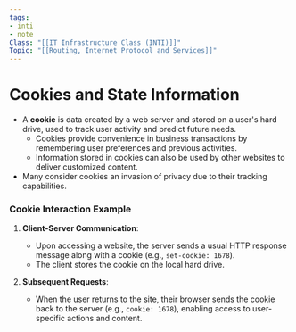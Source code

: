 ```yaml
---
tags: 
- inti
- note
Class: "[[IT Infrastructure Class (INTI)]]"
Topic: "[[Routing, Internet Protocol and Services]]"
---
```


# Cookies and State Information

- A **cookie** is data created by a web server and stored on a user's hard drive, used to track user activity and predict future needs.
  - Cookies provide convenience in business transactions by remembering user preferences and previous activities.
  - Information stored in cookies can also be used by other websites to deliver customized content.
- Many consider cookies an invasion of privacy due to their tracking capabilities.

### Cookie Interaction Example

1. **Client-Server Communication**: 
   - Upon accessing a website, the server sends a usual HTTP response message along with a cookie (e.g., `set-cookie: 1678`).
   - The client stores the cookie on the local hard drive.
  
2. **Subsequent Requests**:
   - When the user returns to the site, their browser sends the cookie back to the server (e.g., `cookie: 1678`), enabling access to user-specific actions and content.